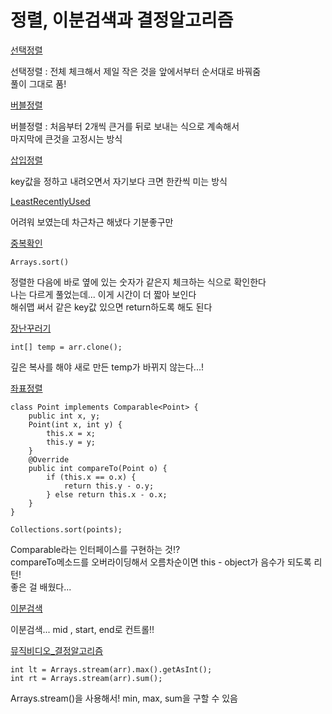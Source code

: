 # 정렬, 이분검색과 결정알고리즘

[선택정렬](선택정렬.java)

선택정렬 : 전체 체크해서 제일 작은 것을 앞에서부터 순서대로 바꿔줌\
풀이 그대로 품!

[버블정렬](버블정렬.java)

버블정렬 : 처음부터 2개씩 큰거를 뒤로 보내는 식으로 계속해서\
마지막에 큰것을 고정시는 방식

[삽입정렬](삽입정렬.java)

key값을 정하고 내려오면서 자기보다 크면 한칸씩 미는 방식

[LeastRecentlyUsed](LeastRecentlyUsed.java)

어려워 보였는데 차근차근 해냈다 기분좋구만

[중복확인](중복확인.java)
```
Arrays.sort()
```
정렬한 다음에 바로 옆에 있는 숫자가 같은지 체크하는 식으로 확인한다\
나는 다르게 풀었는데... 이게 시간이 더 짧아 보인다\
해쉬맵 써서 같은 key값 있으면 return하도록 해도 된다

[장난꾸러기](장난꾸러기.java)
```
int[] temp = arr.clone();
```
깊은 복사를 해야 새로 만든 temp가 바뀌지 않는다...!

[좌표정렬](좌표정렬.java)
```
class Point implements Comparable<Point> {
    public int x, y;
    Point(int x, int y) {
        this.x = x;
        this.y = y;
    }
    @Override
    public int compareTo(Point o) {
        if (this.x == o.x) {
            return this.y - o.y;
        } else return this.x - o.x;
    }
}

Collections.sort(points);
```
Comparable라는 인터페이스를 구현하는 것!?\
compareTo메소드를 오버라이딩해서 오름차순이면 this - object가 음수가 되도록 리턴!\
좋은 걸 배웠다...

[이분검색](이분검색.java)

이분검색... mid , start, end로 컨트롤!!

[뮤직비디오_결정알고리즘](뮤직비디오_결정알고리즘.java)
```
int lt = Arrays.stream(arr).max().getAsInt();
int rt = Arrays.stream(arr).sum();
```
Arrays.stream()을 사용해서! min, max, sum을 구할 수 있음
